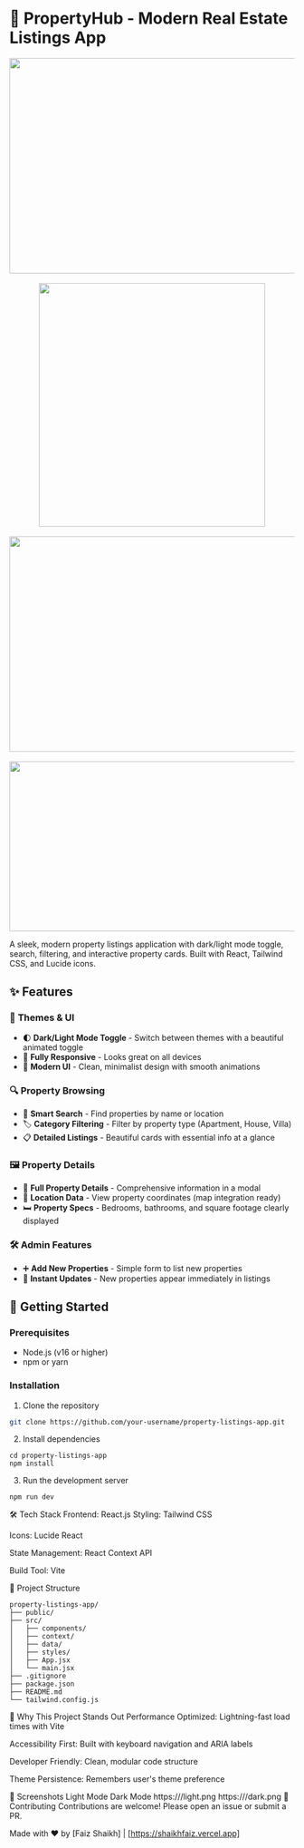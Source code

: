 # 🏡 PropertyHub - Modern Real Estate Listings App

<p align="center">
  <img src="https://github.com/user-attachments/assets/e0fcc159-e181-404b-a596-93c72af2cd3c" width="800" height="380" />
  <br><br>
  <img src="https://github.com/user-attachments/assets/ff89f213-65e7-4866-a1c6-7aa81496c7b0" width="400" height="430" />
  <br><br>
  <img src="https://github.com/user-attachments/assets/6ffdae14-5ecd-45f9-a686-5b893d99a131" width="800" height="380" />
  <br><br>
  <img src="https://github.com/user-attachments/assets/91195746-0f60-4242-9a8b-494b68a361f8" width="800" height="300" />
</p>

A sleek, modern property listings application with dark/light mode toggle, search, filtering, and interactive property cards. Built with React, Tailwind CSS, and Lucide icons.

## ✨ Features

### 🎨 **Themes & UI**
- 🌓 **Dark/Light Mode Toggle** - Switch between themes with a beautiful animated toggle
- 📱 **Fully Responsive** - Looks great on all devices
- 🎉 **Modern UI** - Clean, minimalist design with smooth animations

### 🔍 **Property Browsing**
- 🔎 **Smart Search** - Find properties by name or location
- 🏷️ **Category Filtering** - Filter by property type (Apartment, House, Villa)
- 📋 **Detailed Listings** - Beautiful cards with essential info at a glance

### 🖼️ **Property Details**
- 📖 **Full Property Details** - Comprehensive information in a modal
- 📍 **Location Data** - View property coordinates (map integration ready)
- 🛏️ **Property Specs** - Bedrooms, bathrooms, and square footage clearly displayed

### 🛠️ **Admin Features**
- ➕ **Add New Properties** - Simple form to list new properties
- 🚀 **Instant Updates** - New properties appear immediately in listings

## 🚀 Getting Started

### Prerequisites
- Node.js (v16 or higher)
- npm or yarn

### Installation
1. Clone the repository
```bash
git clone https://github.com/your-username/property-listings-app.git
```
2. Install dependencies
```
cd property-listings-app
npm install
```
3. Run the development server
```
npm run dev
```
🛠️ Tech Stack
Frontend: React.js
Styling: Tailwind CSS

Icons: Lucide React

State Management: React Context API

Build Tool: Vite

📂 Project Structure
```
property-listings-app/
├── public/
├── src/
│   ├── components/
│   ├── context/
│   ├── data/
│   ├── styles/
│   ├── App.jsx
│   └── main.jsx
├── .gitignore
├── package.json
├── README.md
└── tailwind.config.js
```
🌟 Why This Project Stands Out
Performance Optimized: Lightning-fast load times with Vite

Accessibility First: Built with keyboard navigation and ARIA labels

Developer Friendly: Clean, modular code structure

Theme Persistence: Remembers user's theme preference

📸 Screenshots
Light Mode	Dark Mode
https:///light.png	https:///dark.png
🤝 Contributing
Contributions are welcome! Please open an issue or submit a PR.


Made with ❤️ by [Faiz Shaikh] | [https://shaikhfaiz.vercel.app] 
